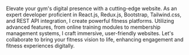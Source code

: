 Elevate your gym's digital presence with a cutting-edge website. As an expert developer proficient in React.js, Redux.js, Bootstrap, Tailwind.css, and REST API integration, I create powerful fitness platforms. Utilizing advanced features, from online training modules to membership management systems, I craft immersive, user-friendly websites. Let's collaborate to bring your fitness vision to life, enhancing engagement and fitness experiences digitally.
